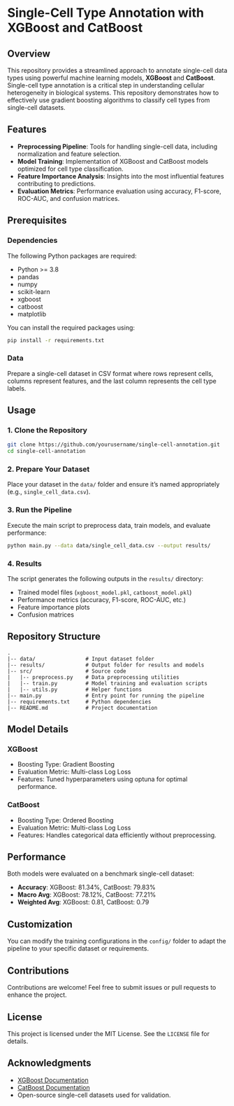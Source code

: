 # Single-Cell Type Annotation with XGBoost and CatBoost

## Overview
This repository provides a streamlined approach to annotate single-cell data types using powerful machine learning models, **XGBoost** and **CatBoost**. Single-cell type annotation is a critical step in understanding cellular heterogeneity in biological systems. This repository demonstrates how to effectively use gradient boosting algorithms to classify cell types from single-cell datasets.

## Features
- **Preprocessing Pipeline**: Tools for handling single-cell data, including normalization and feature selection.
- **Model Training**: Implementation of XGBoost and CatBoost models optimized for cell type classification.
- **Feature Importance Analysis**: Insights into the most influential features contributing to predictions.
- **Evaluation Metrics**: Performance evaluation using accuracy, F1-score, ROC-AUC, and confusion matrices.

## Prerequisites
### Dependencies
The following Python packages are required:
- Python >= 3.8
- pandas
- numpy
- scikit-learn
- xgboost
- catboost
- matplotlib

You can install the required packages using:
```bash
pip install -r requirements.txt
```

### Data
Prepare a single-cell dataset in CSV format where rows represent cells, columns represent features, and the last column represents the cell type labels.

## Usage
### 1. Clone the Repository
```bash
git clone https://github.com/yourusername/single-cell-annotation.git
cd single-cell-annotation
```

### 2. Prepare Your Dataset
Place your dataset in the `data/` folder and ensure it’s named appropriately (e.g., `single_cell_data.csv`).

### 3. Run the Pipeline
Execute the main script to preprocess data, train models, and evaluate performance:
```bash
python main.py --data data/single_cell_data.csv --output results/
```

### 4. Results
The script generates the following outputs in the `results/` directory:
- Trained model files (`xgboost_model.pkl`, `catboost_model.pkl`)
- Performance metrics (accuracy, F1-score, ROC-AUC, etc.)
- Feature importance plots
- Confusion matrices

## Repository Structure
```plaintext
.
|-- data/                # Input dataset folder
|-- results/             # Output folder for results and models
|-- src/                 # Source code
|   |-- preprocess.py    # Data preprocessing utilities
|   |-- train.py         # Model training and evaluation scripts
|   |-- utils.py         # Helper functions
|-- main.py              # Entry point for running the pipeline
|-- requirements.txt     # Python dependencies
|-- README.md            # Project documentation
```

## Model Details
### XGBoost
- Boosting Type: Gradient Boosting
- Evaluation Metric: Multi-class Log Loss
- Features: Tuned hyperparameters using optuna for optimal performance.

### CatBoost
- Boosting Type: Ordered Boosting
- Evaluation Metric: Multi-class Log Loss
- Features: Handles categorical data efficiently without preprocessing.

## Performance
Both models were evaluated on a benchmark single-cell dataset:
- **Accuracy**: XGBoost: 81.34%, CatBoost: 79.83%
- **Macro Avg**: XGBoost: 78.12%, CatBoost: 77.21%
- **Weighted Avg**: XGBoost: 0.81, CatBoost: 0.79

## Customization
You can modify the training configurations in the `config/` folder to adapt the pipeline to your specific dataset or requirements.

## Contributions
Contributions are welcome! Feel free to submit issues or pull requests to enhance the project.

## License
This project is licensed under the MIT License. See the `LICENSE` file for details.

## Acknowledgments
- [XGBoost Documentation](https://xgboost.readthedocs.io/)
- [CatBoost Documentation](https://catboost.ai/docs/)
- Open-source single-cell datasets used for validation.

